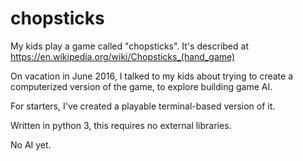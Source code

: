 # chopsticks
My kids play a game called "chopsticks". It's described at https://en.wikipedia.org/wiki/Chopsticks_(hand_game)

On vacation in June 2016, I talked to my kids about trying to create a computerized version of the game, to explore building
game AI.

For starters, I've created a playable terminal-based version of it.

Written in python 3, this requires no external libraries.

No AI yet.
